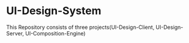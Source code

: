 # UI-Design-System
This Repository consists of three projects(UI-Design-Client, UI-Design-Server, UI-Composition-Engine)
